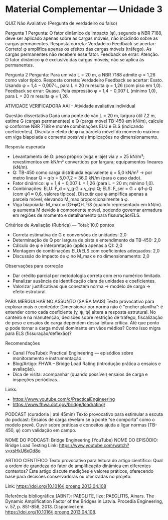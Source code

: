 # Material Complementar — Unidade 3

QUIZ Não Avaliativo (Pergunta de verdadeiro ou falso)

Pergunta 1
Pergunta: O fator dinâmico de impacto (φ), segundo a NBR 7188, deve ser aplicado apenas sobre as cargas móveis, não incidindo sobre as cargas permanentes.
Resposta correta: Verdadeiro
Feedback se acertar: Correto! φ amplifica apenas os efeitos das cargas móveis (tráfego). As cargas permanentes não recebem esse fator.
Feedback se errar: Atenção. O fator dinâmico φ é exclusivo das cargas móveis; não se aplica às permanentes.

Pergunta 2
Pergunta: Para um vão L = 20 m, a NBR 7188 admite φ = 1,26 como valor típico.
Resposta correta: Verdadeiro
Feedback se acertar: Exato. Usando φ = 1,4 − 0,007·L, para L = 20 m resulta φ = 1,26 (com piso em 1,0).
Feedback se errar: Quase. Pela expressão φ = 1,4 − 0,007·L (mínimo 1,0), para L = 20 m resulta φ = 1,26.

ATIVIDADE VERIFICADORA
AAI – Atividade avaliativa individual

Questão dissertativa
Dada uma ponte de vão L = 20 m, largura útil 7,2 m, estime G (cargas permanentes) e Q (carga móvel TB-450 em kN/m), calcule φ conforme NBR 7188 e monte combinações ELU e ELS (indicando coeficientes). Discuta o efeito de φ na parcela móvel do momento máximo em viga biapoiada e comente possíveis implicações no dimensionamento.

Resposta esperada
- Levantamento de G: peso próprio (viga e laje) via γ = 25 kN/m³; revestimentos em kN/m² convertidos por largura; equipamentos lineares (kN/m).
- Q: TB-450 como carga distribuída equivalente q = 5,0 kN/m² → por metro linear Q = q·b = 5,0·7,2 = 36,0 kN/m (para o caso dado).
- Fator dinâmico: φ = 1,4 − 0,007·L = 1,26 (para L = 20 m; mínimo 1,0).
- Combinações: ELU: F_d = γ_g·G + γ_q·φ·Q; ELS: F_ser = G + ψ1·φ·Q (com ψ1 ≈ 0,6, valores típicos). Discutir que φ amplifica apenas a parcela móvel, elevando M_max proporcionalmente a φ.
- Viga biapoiada: M_max ≈ (G+φQ)·L²/8 (quando representado em kN/m). φ aumenta M devido à componente móvel, podendo governar armadura em regiões de momento e detalhamento para fissuração/ELS.

Critérios de Avaliação (Rubrica) — Total: 10,0 pontos
- Correta estimativa de G e conversões de unidades: 2,0
- Determinação de Q por largura de pista e entendimento da TB-450: 2,0
- Cálculo de φ e interpretação (aplica apenas a Q): 2,0
- Montagem de combinações ELU/ELS com coeficientes adequados: 2,0
- Discussão do impacto de φ no M_max e no dimensionamento: 2,0

Observações para correção
- Dar crédito parcial por metodologia correta com erro numérico limitado.
- Penalizar ausência de identificação clara de unidades e coeficientes.
- Valorizar justificativas que conectem norma → modelo de carga → efeito estrutural.

PARA MERGULHAR NO ASSUNTO (SAIBA MAIS)
Texto provocativo para explorar mais o conteúdo:
Dimensionar por norma não é “encher planilha”: é entender como cada coeficiente (γ, ψ, φ) altera a resposta estrutural. No canteiro e na manutenção, decisões sobre restrição de tráfego, fiscalização de peso e ensaios de carga dependem dessa leitura crítica. Até que ponto φ pode tornar a carga móvel dominante em vãos médios? Como isso migra para ELS (fissuração/deflexão)?

Recomendações
- Canal (YouTube): Practical Engineering — episódios sobre monitoramento e instrumentação.
- Blog/Artigo: FHWA – Bridge Load Rating (introdução prática a ensaios e avaliação).
- Dica de visita: acompanhar (quando possível) ensaios de carga e inspeções periódicas.

Links:
- https://www.youtube.com/c/PracticalEngineering
- https://www.fhwa.dot.gov/bridge/loadrating/

PODCAST (curadoria | até 45min)
Texto provocativo para estimular a escuta do podcast:
Ensaios de carga revelam se a ponte “se comporta” como o modelo prevê. Ouvir sobre práticas e conceitos ajuda a ligar normas (TB-450, φ) com validação em campo.

NOME DO PODCAST: Bridge Engineering (YouTube)
NOME DO EPISÓDIO: Bridge Load Testing
Link: https://www.youtube.com/watch?v=xsHkU6xOd8o

ARTIGO CIENTÍFICO
Texto provocativo para leitura do artigo científico:
Qual a ordem de grandeza do fator de amplificação dinâmica em diferentes contextos? Este artigo discute medições e valores práticos, oferecendo base para decisões conservadoras ou otimizadas no projeto.

Link:
https://doi.org/10.1016/j.proeng.2013.04.108

Referência bibliográfica (ABNT):
PAEGLITE, Ilze; PAEGLITIS, Ainars. The Dynamic Amplification Factor of the Bridges in Latvia. Procedia Engineering, v. 57, p. 851-858, 2013. Disponível em: https://doi.org/10.1016/j.proeng.2013.04.108.
